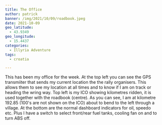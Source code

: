 ```yaml
---
title: The Office
author: patrick
banner: /img/2021/10/09/roadbook.jpeg
date: 2021-10-09
geo_latitude:
  - 43.9349
geo_longitude:
  - 15.4437
categories:
  - Illyria Adventure
tags:
  - croatia

---
```

This has been my office for the week. At the top left you can see the GPS transmiiter that sends my current location the the rally organisers. This allows them to see my location at all times and to know if I am on track or heading the wring way. Top left is my ICO showing kilometres ridden, it is used together with the roadbook (centre). As you can see, I am at kilometre 192.85 (100's are not shown on the ICO) about to bend to the left through a village. At the bottom are the normal dashboard indicators for oil, speedo etc. Plus I have a switch to select front/rear fuel tanks, cooling fan on and to turn ABS off.
